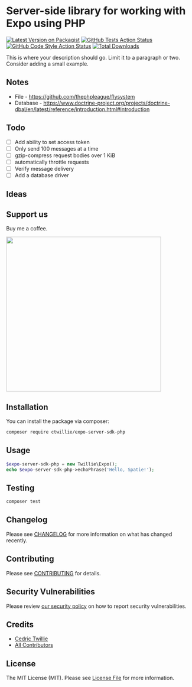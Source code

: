 # Server-side library for working with Expo using PHP

[![Latest Version on Packagist](https://img.shields.io/packagist/v/ctwillie/expo-server-sdk-php.svg?style=flat-square)](https://packagist.org/packages/ctwillie/expo-server-sdk-php)
[![GitHub Tests Action Status](https://img.shields.io/github/workflow/status/ctwillie/expo-server-sdk-php/run-tests?label=tests)](https://github.com/ctwillie/expo-server-sdk-php/actions?query=workflow%3Arun-tests+branch%3Amain)
[![GitHub Code Style Action Status](https://img.shields.io/github/workflow/status/ctwillie/expo-server-sdk-php/Check%20&%20fix%20styling?label=code%20style)](https://github.com/ctwillie/expo-server-sdk-php/actions?query=workflow%3A"Check+%26+fix+styling"+branch%3Amain)
[![Total Downloads](https://img.shields.io/packagist/dt/ctwillie/expo-server-sdk-php.svg?style=flat-square)](https://packagist.org/packages/ctwillie/expo-server-sdk-php)

This is where your description should go. Limit it to a paragraph or two. Consider adding a small example.

## Notes

-   File - https://github.com/thephpleague/flysystem
-   Database - https://www.doctrine-project.org/projects/doctrine-dbal/en/latest/reference/introduction.html#introduction

## Todo

-   [ ] Add ability to set access token
-   [ ] Only send 100 messages at a time
-   [ ] gzip-compress request bodies over 1 KiB
-   [ ] automatically throttle requests
-   [ ] Verify message delivery
-   [ ] Add a database driver

## Ideas

## Support us

Buy me a coffee.

[<img src="https://github-ads.s3.eu-central-1.amazonaws.com/expo-server-sdk-php.jpg?t=1" width="419px" />](https://spatie.be/github-ad-click/expo-server-sdk-php)

## Installation

You can install the package via composer:

```bash
composer require ctwillie/expo-server-sdk-php
```

## Usage

```php
$expo-server-sdk-php = new Twillie\Expo();
echo $expo-server-sdk-php->echoPhrase('Hello, Spatie!');
```

## Testing

```bash
composer test
```

## Changelog

Please see [CHANGELOG](CHANGELOG.md) for more information on what has changed recently.

## Contributing

Please see [CONTRIBUTING](.github/CONTRIBUTING.md) for details.

## Security Vulnerabilities

Please review [our security policy](../../security/policy) on how to report security vulnerabilities.

## Credits

-   [Cedric Twillie](https://github.com/ctwillie)
-   [All Contributors](../../contributors)

## License

The MIT License (MIT). Please see [License File](LICENSE.md) for more information.

